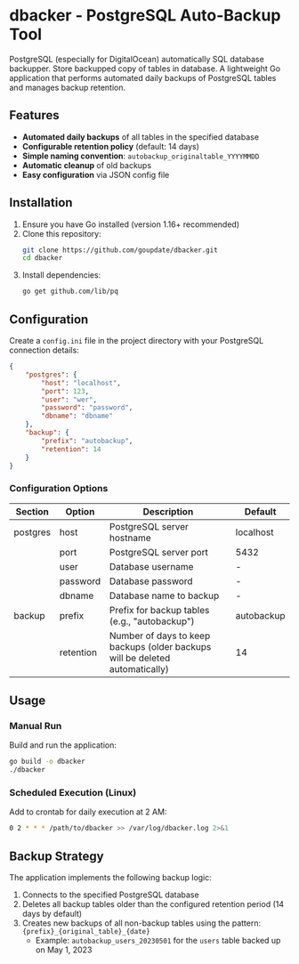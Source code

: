 # dbacker - PostgreSQL Auto-Backup Tool
PostgreSQL (especially for DigitalOcean) automatically SQL database backupper. Store backupped copy of tables in database.
A lightweight Go application that performs automated daily backups of PostgreSQL tables and manages backup retention.

## Features

- **Automated daily backups** of all tables in the specified database
- **Configurable retention policy** (default: 14 days)
- **Simple naming convention**: `autobackup_originaltable_YYYYMMDD`
- **Automatic cleanup** of old backups
- **Easy configuration** via JSON config file

## Installation

1. Ensure you have Go installed (version 1.16+ recommended)
2. Clone this repository:
   ```bash
   git clone https://github.com/goupdate/dbacker.git
   cd dbacker
   ```
3. Install dependencies:
   ```bash
   go get github.com/lib/pq
   ```

## Configuration

Create a `config.ini` file in the project directory with your PostgreSQL connection details:

```json
{
	"postgres": {
		"host": "localhost",
		"port": 123,
		"user": "wer",
		"password": "password",
		"dbname": "dbname"
	},
	"backup": {
		"prefix": "autobackup",
		"retention": 14
	}
}
```

### Configuration Options

| Section   | Option     | Description                                                                 | Default     |
|-----------|------------|-----------------------------------------------------------------------------|-------------|
| postgres  | host       | PostgreSQL server hostname                                                  | localhost   |
|           | port       | PostgreSQL server port                                                      | 5432        |
|           | user       | Database username                                                           | -           |
|           | password   | Database password                                                           | -           |
|           | dbname     | Database name to backup                                                     | -           |
| backup    | prefix     | Prefix for backup tables (e.g., "autobackup")                               | autobackup  |
|           | retention  | Number of days to keep backups (older backups will be deleted automatically)| 14          |

## Usage

### Manual Run

Build and run the application:

```bash
go build -o dbacker
./dbacker
```

### Scheduled Execution (Linux)

Add to crontab for daily execution at 2 AM:

```bash
0 2 * * * /path/to/dbacker >> /var/log/dbacker.log 2>&1
```

## Backup Strategy

The application implements the following backup logic:

1. Connects to the specified PostgreSQL database
2. Deletes all backup tables older than the configured retention period (14 days by default)
3. Creates new backups of all non-backup tables using the pattern: `{prefix}_{original_table}_{date}`
   - Example: `autobackup_users_20230501` for the `users` table backed up on May 1, 2023

